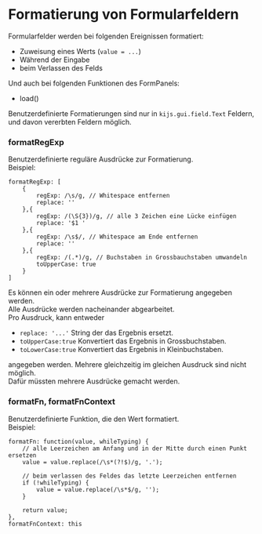 Formatierung von Formularfeldern
===============================

Formularfelder werden bei folgenden Ereignissen formatiert:
- Zuweisung eines Werts (```value = ...```)
- Während der Eingabe
- beim Verlassen des Felds

Und auch bei folgenden Funktionen des FormPanels:
- load()

Benutzerdefinierte Formatierungen sind nur in ```kijs.gui.field.Text``` Feldern, 
und davon vererbten Feldern möglich.  

### formatRegExp
Benutzerdefinierte reguläre Ausdrücke zur Formatierung.  
Beispiel:  

    formatRegExp: [
        { 
            regExp: /\s/g, // Whitespace entfernen
            replace: ''
        },{ 
            regExp: /(\S{3})/g, // alle 3 Zeichen eine Lücke einfügen
            replace: '$1 '
        },{ 
            regExp: /\s$/, // Whitespace am Ende entfernen
            replace: ''
        },{ 
            regExp: /(.*)/g, // Buchstaben in Grossbauchstaben umwandeln
            toUpperCase: true
        }
    ]

Es können ein oder mehrere Ausdrücke zur Formatierung angegeben werden.  
Alle Ausdrücke werden nacheinander abgearbeitet.  
Pro Ausdruck, kann entweder 
 - ```replace: '...'``` String der das Ergebnis ersetzt.
 - ```toUpperCase:true``` Konvertiert das Ergebnis in Grossbuchstaben.
 - ```toLowerCase:true``` Konvertiert das Ergebnis in Kleinbuchstaben.

angegeben werden. Mehrere gleichzeitig im gleichen Ausdruck sind nicht möglich.  
Dafür müssten mehrere Ausdrücke gemacht werden.  

### formatFn, formatFnContext
Benutzerdefinierte Funktion, die den Wert formatiert.  
Beispiel:  

    formatFn: function(value, whileTyping) {
        // alle Leerzeichen am Anfang und in der Mitte durch einen Punkt ersetzen
        value = value.replace(/\s*(?!$)/g, '.');

        // beim verlassen des Feldes das letzte Leerzeichen entfernen
        if (!whileTyping) {
            value = value.replace(/\s*$/g, '');
        }

        return value;
    },
    formatFnContext: this

